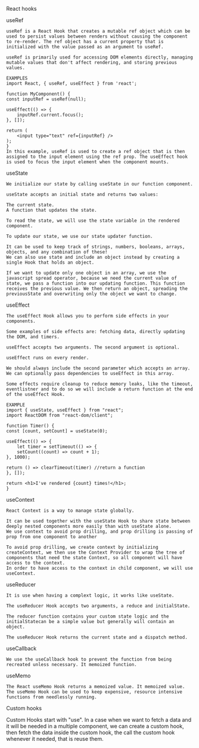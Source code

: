 React hooks

useRef

    useRef is a React Hook that creates a mutable ref object which can be used to persist values between renders without causing the component to re-render. The ref object has a current property that is initialized with the value passed as an argument to useRef.

    useRef is primarily used for accessing DOM elements directly, managing mutable values that don't affect rendering, and storing previous values.

    EXAMPLES
    import React, { useRef, useEffect } from 'react';

    function MyComponent() {
    const inputRef = useRef(null);

    useEffect(() => {
        inputRef.current.focus();
    }, []);

    return (
        <input type="text" ref={inputRef} />
    );
    }
    In this example, useRef is used to create a ref object that is then assigned to the input element using the ref prop. The useEffect hook is used to focus the input element when the component mounts.



useState

    We initialize our state by calling useState in our function component.

    useState accepts an initial state and returns two values:

    The current state.
    A function that updates the state.

    To read the state, we will use the state variable in the rendered component.

    To update our state, we use our state updater function.

    It can be used to keep track of strings, numbers, booleans, arrays, objects, and any combination of these!
    We can also use state and include an object instead by creating a single Hook that holds an object.

    If we want to update only one object in an array, we use the javascript spread operator, because we need the current value of state, we pass a function into our updating function. This function receives the previous value. We then return an object, spreading the previousState and overwriting only the object we want to change.



useEffect

    The useEffect Hook allows you to perform side effects in your components.

    Some examples of side effects are: fetching data, directly updating the DOM, and timers.

    useEffect accepts two arguments. The second argument is optional.

    useEffect runs on every render. 

    We should always include the second parameter which accepts an array. We can optionally pass dependencies to useEffect in this array.

    Some effects require cleanup to reduce memory leaks, like the timeout, eventlistner and to do so we will include a return function at the end of the useEffect Hook.

    EXAMPLE
    import { useState, useEffect } from "react";
    import ReactDOM from "react-dom/client";

    function Timer() {
    const [count, setCount] = useState(0);

    useEffect(() => {
        let timer = setTimeout(() => {
        setCount((count) => count + 1);
    }, 1000);

    return () => clearTimeout(timer) //return a function
    }, []);

    return <h1>I've rendered {count} times!</h1>;
    }


useContext

    React Context is a way to manage state globally.

    It can be used together with the useState Hook to share state between deeply nested components more easily than with useState alone.
    We use context to avoid prop drilling, and prop drilling is passing of prop from one component to another

    To avoid prop drilling, we create context by initializing createContext, we then use the Context Provider to wrap the tree of components that need the state Context, so all component will have access to the context.
    In order to have access to the context in child component, we will use useContext.


useReducer

    It is use when having a complext logic, it works like useState.

    The useReducer Hook accepts two arguments, a reduce and initialState.

    The reducer function contains your custom state logic and the initialStatecan be a simple value but generally will contain an object.

    The useReducer Hook returns the current state and a dispatch method.



useCallback

    We use the useCallback hook to prevent the function from being recreated unless necessary. It memoized function.


useMemo

    The React useMemo Hook returns a memoized value. It memoized value.
    The useMemo Hook can be used to keep expensive, resource intensive functions from needlessly running.


Custom hooks

Custom Hooks start with "use". In a case when we want to fetch a data and it will be needed in a multiple component, we can create a custom hook, then fetch the data inside the custom hook, the call the custom hook whenever it needed, that is reuse them.